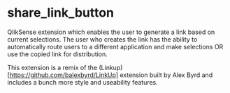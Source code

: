 # share_link_button

QlikSense extension which enables the user to generate a link based on current selections. The user who creates the link has the ability to automatically route users to a different application and make selections OR use the copied link for distribution.

This extension is a remix of the (Linkup)[https://github.com/balexbyrd/LinkUp] extension built by Alex Byrd and includes a bunch more style and useability features.
